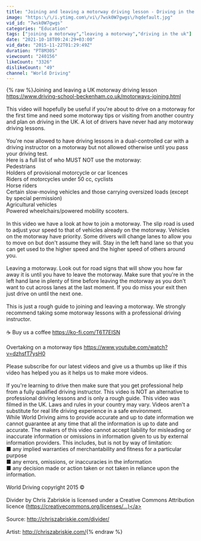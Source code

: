 ```yaml
---
title: "Joining and leaving a motorway driving lesson - Driving in the UK - Motorway tips"
image: "https:\/\/i.ytimg.com\/vi\/7wsk0W7gwgs\/hqdefault.jpg"
vid_id: "7wsk0W7gwgs"
categories: "Education"
tags: ["joining a motorway","leaving a motorway","driving in the uk"]
date: "2021-10-18T09:24:29+03:00"
vid_date: "2015-11-22T01:29:49Z"
duration: "PT8M30S"
viewcount: "240156"
likeCount: "3326"
dislikeCount: "49"
channel: "World Driving"
---
```

{% raw %}Joining and leaving a UK motorway driving lesson <a rel="nofollow" target="blank" href="https://www.driving-school-beckenham.co.uk/motorways-joining.html">https://www.driving-school-beckenham.co.uk/motorways-joining.html</a><br /><br />This video will hopefully be useful if you're about to drive on a motorway for the first time and need some motorway tips or visiting from another country and plan on driving in the UK. A  lot of drivers have never had any motorway driving lessons.<br /><br />You're now allowed to have driving lessons in a dual-controlled car with a driving instructor on a motorway but not allowed otherwise until you pass your driving test.<br />Here is a full list of who MUST NOT use the motorway:<br />Pedestrians<br />Holders of provisional motorcycle or car licences<br />Riders of motorcycles under 50 cc, cyclists<br />Horse riders<br />Certain slow-moving vehicles and those carrying oversized loads (except by special permission)<br />Agricultural vehicles<br />Powered wheelchairs/powered mobility scooters.<br /><br />In this video we have a look at how to join a motorway. The slip road is used to adjust your speed to that of vehicles already on the motorway. Vehicles on the motorway have priority. Some drivers will change lanes to allow you to move on but don't assume they will. Stay in the left hand lane so that you can get used to the higher speed and the higher speed of others around you.<br /><br />Leaving a motorway. Look out for road signs that will show you how far away it is until you have to leave the motorway. Make sure that you're in the left hand lane in plenty of time before leaving the motorway as you don't want to cut across lanes at the last moment. If you do miss your exit then just drive on until the next one.<br /><br />This is just a rough guide to joining and leaving a motorway. We strongly recommend taking some motorway lessons with a professional driving instructor.<br /><br />☕️ Buy us a coffee <a rel="nofollow" target="blank" href="https://ko-fi.com/T6T7EISN">https://ko-fi.com/T6T7EISN</a><br /><br />Overtaking on a motorway tips <a rel="nofollow" target="blank" href="https://www.youtube.com/watch?v=dzhsfT7ysH0">https://www.youtube.com/watch?v=dzhsfT7ysH0</a><br /><br />Please subscribe for our latest videos and give us a thumbs up like if this video has helped you as it helps us to make more videos.<br /><br />If you're learning to drive then make sure that you get professional help from a fully qualified driving instructor. This video is NOT an alternative to professional driving lessons and is only a rough guide. This video was filmed in the UK. Laws and rules in your country may vary. Videos aren't a substitute for real life driving experience in a safe environment. While World Driving aims to provide accurate and up to date information we cannot guarantee at any time that all the information is up to date and accurate. The makers of this video cannot accept liability for misleading or inaccurate information or omissions in information given to us by external information providers. This includes, but is not by way of limitation:<br />■ any implied warranties of merchantability and fitness for a particular purpose<br />■ any errors, omissions, or inaccuracies in the information<br />■ any decision made or action taken or not taken in reliance upon the information.<br /><br />World Driving copyright 2015 ©<br /><br />Divider by Chris Zabriskie is licensed under a Creative Commons Attribution licence (<a rel="nofollow" target="blank" href="https://creativecommons.org/licenses/...)">https://creativecommons.org/licenses/...)</a> <br /><br />Source: <a rel="nofollow" target="blank" href="http://chriszabriskie.com/divider/">http://chriszabriskie.com/divider/</a> <br /><br />Artist: <a rel="nofollow" target="blank" href="http://chriszabriskie.com/">http://chriszabriskie.com/</a>{% endraw %}
